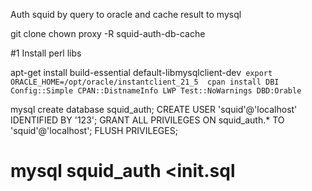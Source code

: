 Auth squid by query to oracle and cache result to mysql

git clone 
chown proxy -R squid-auth-db-cache


#1 Install perl libs

apt-get install build-essential default-libmysqlclient-dev`
export ORACLE_HOME=/opt/oracle/instantclient_21_5 
cpan install DBI  Config::Simple CPAN::DistnameInfo LWP Test::NoWarnings DBD:Orable`


mysql 
 create database squid_auth;
 CREATE USER 'squid'@'localhost' IDENTIFIED BY '123';
 GRANT ALL PRIVILEGES ON squid_auth.* TO 'squid'@'localhost';
 FLUSH PRIVILEGES;


# mysql squid_auth <init.sql
